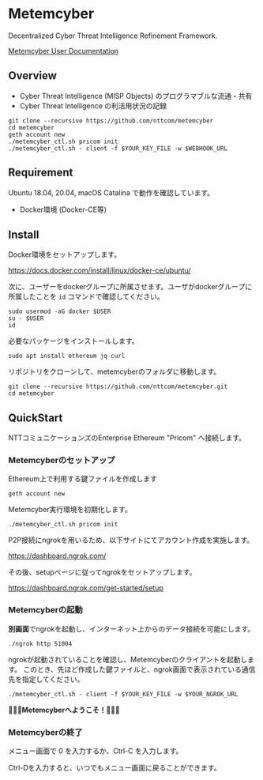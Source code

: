 # Metemcyber

Decentralized Cyber Threat Intelligence Refinement Framework.

[Metemcyber User Documentation](https://docs.google.com/document/d/1RL_0hDulTSuogskajhyv--eHGTsOiO6g2WLE4nTned4/edit?usp=sharing)

## Overview

- Cyber Threat Intelligence (MISP Objects) のプログラマブルな流通・共有
- Cyber Threat Intelligence の利活用状況の記録

```
git clone --recursive https://github.com/nttcom/metemcyber
cd metemcyber
geth account new
./metemcyber_ctl.sh pricom init 
./metemcyber_ctl.sh - client -f $YOUR_KEY_FILE -w $WEBHOOK_URL
```

## Requirement

Ubuntu 18.04, 20.04, macOS Catalina で動作を確認しています。

- Docker環境 (Docker-CE等)

## Install

Docker環境をセットアップします。

https://docs.docker.com/install/linux/docker-ce/ubuntu/


次に、ユーザーをdockerグループに所属させます。ユーザがdockerグループに所属したことを `id` コマンドで確認してください。

```
sudo usermod -aG docker $USER
su - $USER
id
```

必要なパッケージをインストールします。
```
sudo apt install ethereum jq curl
```

リポジトリをクローンして、metemcyberのフォルダに移動します。
```
git clone --recursive https://github.com/nttcom/metemcyber.git
cd metemcyber
```

## QuickStart

NTTコミュニケーションズのEnterprise Ethereum "Pricom" へ接続します。

### Metemcyberのセットアップ

Ethereum上で利用する鍵ファイルを作成します
```
geth account new
```

Metemcyber実行環境を初期化します。
```
./metemcyber_ctl.sh pricom init
```

P2P接続にngrokを用いるため、以下サイトにてアカウント作成を実施します。

https://dashboard.ngrok.com/

その後、setupページに従ってngrokをセットアップします。

https://dashboard.ngrok.com/get-started/setup


### Metemcyberの起動

**別画面**でngrokを起動し、インターネット上からのデータ接続を可能にします。
```
./ngrok http 51004
```

ngrokが起動されていることを確認し、Metemcyberのクライアントを起動します。
このとき、先ほど作成した鍵ファイルと、ngrok画面で表示されている通信先を指定してください。

```
./metemcyber_ctl.sh - client -f $YOUR_KEY_FILE -w $YOUR_NGROK_URL
```

**🎉🎉🎉Metemcyberへようこそ！🎉🎉🎉**

### Metemcyberの終了
メニュー画面で 0 を入力するか、Ctrl-C を入力します。

Ctrl-Dを入力すると、いつでもメニュー画面に戻ることができます。

